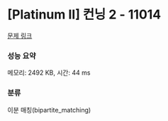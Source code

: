 # [Platinum II] 컨닝 2 - 11014 

[문제 링크](https://www.acmicpc.net/problem/11014) 

### 성능 요약

메모리: 2492 KB, 시간: 44 ms

### 분류

이분 매칭(bipartite_matching)

